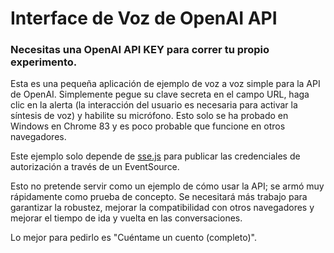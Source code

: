 # Interface de Voz de OpenAI API

### Necesitas una OpenAI API KEY para correr tu propio experimento.

Esta es una pequeña aplicación de ejemplo de voz a voz simple para la API de OpenAI. Simplemente pegue su clave secreta en el campo URL, haga clic en la alerta (la interacción del usuario es necesaria para activar la síntesis de voz) y habilite su micrófono. Esto solo se ha probado en Windows en Chrome 83 y es poco probable que funcione en otros navegadores.

Este ejemplo solo depende de [sse.js](https://github.com/mpetazzoni/sse.js) para publicar las credenciales de autorización a través de un EventSource.

Esto no pretende servir como un ejemplo de cómo usar la API; se armó muy rápidamente como prueba de concepto. Se necesitará más trabajo para garantizar la robustez, mejorar la compatibilidad con otros navegadores y mejorar el tiempo de ida y vuelta en las conversaciones.

Lo mejor para pedirlo es "Cuéntame un cuento (completo)".
